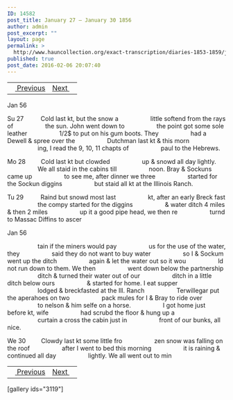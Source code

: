 ```yaml
---
ID: 14582
post_title: January 27 – January 30 1856
author: admin
post_excerpt: ""
layout: page
permalink: >
  http://www.hauncollection.org/exact-transcription/diaries-1853-1859/january-27-january-30-1856/
published: true
post_date: 2016-02-06 20:07:40
---
```

<table style="width: 100%;" align="center">
<tbody>
<tr>
<td><a href="http://www.hauncollection.org/version-2/diaries-1853-1859/january-23-january-26-1856/"><img src="https://lh3.googleusercontent.com/-EFJpxxNiPNw/VqgtWBCZrMI/AAAAAAAAAFU/WfY4lPFWWkg/s800-Ic42/Soeb-Plain-Arrows-8-10px.png" alt="" width="10" height="10" /> Previous</a></td>
<td style="text-align: right;"><a href="http://www.hauncollection.org/version-2/diaries-1853-1859/january-30-february-3-1856/">Next <img src="https://lh3.googleusercontent.com/-67k0cYlpXHw/VqgtWKz1MXI/AAAAAAAAAFU/k9PW_Piyurk/s800-Ic42/Soeb-Plain-Arrows-5-10px.png" alt="" width="10" height="10" /></a></td>
</tr>
</tbody>
</table>
Jan 56

Su 27          Cold last kt, but the snow a
<span style="margin-left: 70px;">little softend from the rays of
<span style="margin-left: 70px;">the sun. John went down to
<span style="margin-left: 70px;">the point got some sole leather
<span style="margin-left: 70px;">1/2$ to put on his gum boots. They
<span style="margin-left: 70px;">had a Dewell &amp; spree over the
<span style="margin-left: 70px;">Dutchman last kt &amp; this morn
<span style="margin-left: 70px;">ing, I read the 9, 10, 11 chapts of
<span style="margin-left: 70px;">paul to the Hebrews.</span></span></span></span></span></span></span></span>

Mo 28         Cold last kt but clowded
<span style="margin-left: 70px;">up &amp; snowd all day lightly.
<span style="margin-left: 70px;">We all staid in the cabins till
<span style="margin-left: 70px;">noon. Bray &amp; Sockuns came up
<span style="margin-left: 70px;">to see me, after dinner we three
<span style="margin-left: 70px;">started for the Sockun diggins
<span style="margin-left: 70px;">but staid all kt at the Illinois Ranch.</span></span></span></span></span></span>

Tu 29          Raind but snowd most last
<span style="margin-left: 70px;">kt, after an early Breck fast
<span style="margin-left: 70px;">the compy started for the diggins
<span style="margin-left: 70px;">&amp; water ditch 4 miles &amp; then 2 miles
<span style="margin-left: 70px;">up it a good pipe head, we then re
<span style="margin-left: 70px;">turnd to Massac Diffins to ascer</span></span></span></span></span>

Jan 56

<span style="margin-left: 70px;">tain if the miners would pay
<span style="margin-left: 70px;">us for the use of the water, they
<span style="margin-left: 70px;">said they do not want to buy water
<span style="margin-left: 70px;">so I &amp; Sockum went up the ditch
<span style="margin-left: 70px;">again &amp; let the water out so it wou
<span style="margin-left: 70px;">ld not run down to them. We then
<span style="margin-left: 70px;">went down below the partnership
<span style="margin-left: 70px;">ditch &amp; turned their water out of our
<span style="margin-left: 70px;">ditch in a little ditch below ours
<span style="margin-left: 70px;">&amp; started for home. I eat supper
<span style="margin-left: 70px;">lodged &amp; breckfasted at the Ill. Ranch
<span style="margin-left: 70px;">Terwillegar put the aperahoes on two
<span style="margin-left: 70px;">pack mules for I &amp; Bray to ride over
<span style="margin-left: 70px;">to nelson &amp; him selfe on a horse.
<span style="margin-left: 70px;">I got home just before kt, wife
<span style="margin-left: 70px;">had scrubd the floor &amp; hung up a
<span style="margin-left: 70px;">curtain a cross the cabin just in
<span style="margin-left: 70px;">front of our bunks, all nice.</span></span></span></span></span></span></span></span></span></span></span></span></span></span></span></span></span></span>

We 30         Clowdy last kt some little fro
<span style="margin-left: 70px;">zen snow was falling on the roof
<span style="margin-left: 70px;">after I went to bed this morning
<span style="margin-left: 70px;">it is raining &amp; continued all day
<span style="margin-left: 70px;">lightly. We all went out to min</span></span></span></span>
<table style="width: 100%;" align="center">
<tbody>
<tr>
<td><a href="http://www.hauncollection.org/version-2/diaries-1853-1859/january-23-january-26-1856/"><img src="https://lh3.googleusercontent.com/-EFJpxxNiPNw/VqgtWBCZrMI/AAAAAAAAAFU/WfY4lPFWWkg/s800-Ic42/Soeb-Plain-Arrows-8-10px.png" alt="" width="10" height="10" /> Previous</a></td>
<td style="text-align: right;"><a href="http://www.hauncollection.org/version-2/diaries-1853-1859/january-30-february-3-1856/">Next <img src="https://lh3.googleusercontent.com/-67k0cYlpXHw/VqgtWKz1MXI/AAAAAAAAAFU/k9PW_Piyurk/s800-Ic42/Soeb-Plain-Arrows-5-10px.png" alt="" width="10" height="10" /></a></td>
</tr>
</tbody>
</table>
[gallery ids="3119"]